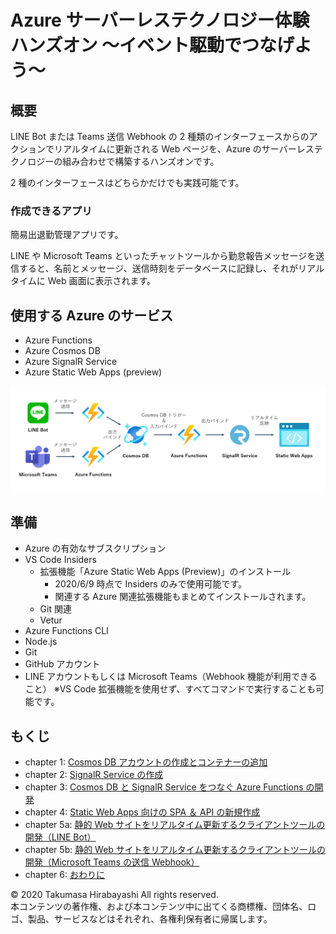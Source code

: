 # Azure サーバーレステクノロジー体験ハンズオン ～イベント駆動でつなげよう～

## 概要
LINE Bot または Teams 送信 Webhook の 2 種類のインターフェースからのアクションでリアルタイムに更新される Web ページを、Azure のサーバーレステクノロジーの組み合わせで構築するハンズオンです。

2 種のインターフェースはどちらかだけでも実践可能です。


### 作成できるアプリ
簡易出退勤管理アプリです。

LINE や Microsoft Teams といったチャットツールから勤怠報告メッセージを送信すると、名前とメッセージ、送信時刻をデータベースに記録し、それがリアルタイムに Web 画面に表示されます。



## 使用する Azure のサービス
- Azure Functions
- Azure Cosmos DB
- Azure SignalR Service
- Azure Static Web Apps (preview)

![アーキテクチャ](images/00-architecture.png)

## 準備
- Azure の有効なサブスクリプション
- VS Code Insiders
  - 拡張機能「Azure Static Web Apps (Preview)」のインストール
    - 2020/6/9 時点で Insiders のみで使用可能です。
    - 関連する Azure 関連拡張機能もまとめてインストールされます。
  - Git 関連
  - Vetur
- Azure Functions CLI
- Node.js
- Git
- GitHub アカウント
- LINE アカウントもしくは Microsoft Teams（Webhook 機能が利用できること）
※VS Code 拡張機能を使用せず、すべてコマンドで実行することも可能です。

## もくじ
- chapter 1: [Cosmos DB アカウントの作成とコンテナーの追加](docs/chap1_cosmos_db.md)
- chapter 2: [SignalR Service の作成](docs/chap2_signalr_service.md)
- chapter 3: [Cosmos DB と SignalR Service をつなぐ Azure Functions の開発](docs/chap3_functions.md)
- chapter 4: [Static Web Apps 向けの SPA ＆ API の新規作成](docs/chap4_spa_and_api_for_static_web_apps.md)
- chapter 5a: [静的 Web サイトをリアルタイム更新するクライアントツールの開発（LINE Bot）](docs/chap5a_line_bot.md)
- chapter 5b: [静的 Web サイトをリアルタイム更新するクライアントツールの開発（Microsoft Teams の送信 Webhook）](docs/chap5b_teams_outgoing_webhook.md)
- chapter 6: [おわりに](docs/chap6_conclusion.md)


© 2020 Takumasa Hirabayashi All rights reserved.  
本コンテンツの著作権、および本コンテンツ中に出てくる商標権、団体名、ロゴ、製品、サービスなどはそれぞれ、各権利保有者に帰属します。